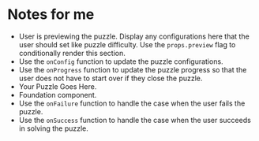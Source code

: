 # Notes for me

- User is previewing the puzzle. Display any configurations here that the user should set like puzzle difficulty. Use the `props.preview` flag to conditionally render this section.
- Use the `onConfig` function to update the puzzle configurations.
- Use the `onProgress` function to update the puzzle progress so that the user does not have to start over if they close the puzzle.
- Your Puzzle Goes Here.
- Foundation component.
- Use the `onFailure` function to handle the case when the user fails the puzzle.
- Use the `onSuccess` function to handle the case when the user succeeds in solving the puzzle.
